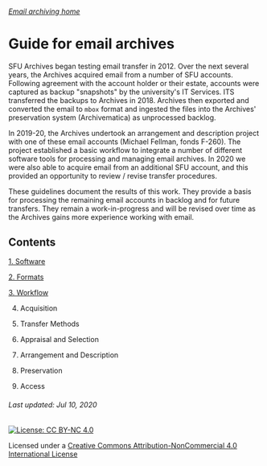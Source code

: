 ###### [Email archiving home](../README.md)

# Guide for email archives

SFU Archives began testing email transfer in 2012. Over the next several years, the Archives acquired email from a number of SFU accounts. Following agreement with the account holder or their estate, accounts were captured as backup "snapshots" by the university's IT Services. ITS transferred the backups to Archives in 2018. Archives then exported and converted the email to `mbox` format and ingested the files into the Archives' preservation system (Archivematica) as unprocessed backlog.

In 2019-20, the Archives undertook an arrangement and description project with one of these email accounts (Michael Fellman, fonds F-260). The project established a basic workflow to integrate a number of different software tools for processing and managing email archives. In 2020 we were also able to acquire email from an additional SFU account, and this provided an opportunity to review / revise transfer procedures.

These guidelines document the results of this work. They provide a basis for processing the remaining email accounts in backlog and for future transfers. They remain a work-in-progress and will be revised over time as the Archives gains more experience working with email.

## Contents

[1. Software](./s1-software.md)

[2. Formats](./s2-formats.md)

[3. Workflow](./s3-workflow.md)

4. Acquisition

5. Transfer Methods

6. Appraisal and Selection

7. Arrangement and Description

8. Preservation

9. Access

###### Last updated: Jul 10, 2020

[![License: CC BY-NC 4.0](https://img.shields.io/badge/License-CC%20BY--NC%204.0-lightgrey.svg)](https://creativecommons.org/licenses/by-nc/4.0/)

Licensed under a [Creative Commons Attribution-NonCommercial 4.0 International License](https://creativecommons.org/licenses/by-nc/4.0/)
